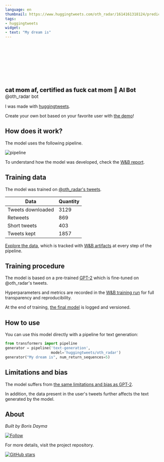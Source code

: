 ```yaml
---
language: en
thumbnail: https://www.huggingtweets.com/oth_radar/1614161318124/predictions.png
tags:
- huggingtweets
widget:
- text: "My dream is"
---
```


<div>
<div style="width: 132px; height:132px; border-radius: 50%; background-size: cover; background-image: url('https://pbs.twimg.com/profile_images/1362616308332859393/bOnC0fmg_400x400.jpg')">
</div>
<div style="margin-top: 8px; font-size: 19px; font-weight: 800">cat mom af, certified as fuck cat mom 🤖 AI Bot </div>
<div style="font-size: 15px">@oth_radar bot</div>
</div>

I was made with [huggingtweets](https://github.com/borisdayma/huggingtweets).

Create your own bot based on your favorite user with [the demo](https://colab.research.google.com/github/borisdayma/huggingtweets/blob/master/huggingtweets-demo.ipynb)!

## How does it work?

The model uses the following pipeline.

![pipeline](https://github.com/borisdayma/huggingtweets/blob/master/img/pipeline.png?raw=true)

To understand how the model was developed, check the [W&B report](https://app.wandb.ai/wandb/huggingtweets/reports/HuggingTweets-Train-a-model-to-generate-tweets--VmlldzoxMTY5MjI).

## Training data

The model was trained on [@oth_radar's tweets](https://twitter.com/oth_radar).

| Data | Quantity |
| --- | --- |
| Tweets downloaded | 3129 |
| Retweets | 869 |
| Short tweets | 403 |
| Tweets kept | 1857 |

[Explore the data](https://wandb.ai/wandb/huggingtweets/runs/mkthsjt4/artifacts), which is tracked with [W&B artifacts](https://docs.wandb.com/artifacts) at every step of the pipeline.

## Training procedure

The model is based on a pre-trained [GPT-2](https://huggingface.co/gpt2) which is fine-tuned on @oth_radar's tweets.

Hyperparameters and metrics are recorded in the [W&B training run](https://wandb.ai/wandb/huggingtweets/runs/2nsn1b6r) for full transparency and reproducibility.

At the end of training, [the final model](https://wandb.ai/wandb/huggingtweets/runs/2nsn1b6r/artifacts) is logged and versioned.

## How to use

You can use this model directly with a pipeline for text generation:

```python
from transformers import pipeline
generator = pipeline('text-generation',
                     model='huggingtweets/oth_radar')
generator("My dream is", num_return_sequences=5)
```

## Limitations and bias

The model suffers from [the same limitations and bias as GPT-2](https://huggingface.co/gpt2#limitations-and-bias).

In addition, the data present in the user's tweets further affects the text generated by the model.

## About

*Built by Boris Dayma*

[![Follow](https://img.shields.io/twitter/follow/borisdayma?style=social)](https://twitter.com/intent/follow?screen_name=borisdayma)

For more details, visit the project repository.

[![GitHub stars](https://img.shields.io/github/stars/borisdayma/huggingtweets?style=social)](https://github.com/borisdayma/huggingtweets)

